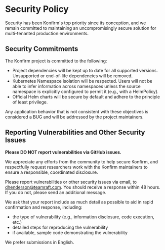 # Security Policy

Security has been Konfirm's top priority since its conception, and we remain committed to maintaining an uncompromisingly secure solution for multi-tenanted production environments.

## Security Commitments

The Konfirm project is committed to the following:
 - Project dependencies will be kept up to date for all supported versions. Unsupported or end-of-life dependencies will be removed.
 - Kubernetes Namespace isolation will be respected. Users will not be able to infer information across namespaces unless the source namespace is explicitly configured to permit it (e.g., with a HelmPolicy).
 - Official Helm charts will be secure by default and adhere to the principle of least privilege. 

Any application behavior that is not consistent with these objectives is considered a BUG and will be addressed by the project maintainers.

## Reporting Vulnerabilities and Other Security Issues

**Please DO NOT report vulnerabilities via GitHub issues.**

We appreciate any efforts from the community to help secure Konfirm, and respectfully request researchers work with the Konfirm maintainers to ensure a responsible, coordinated disclosure.

Please report vulnerabilities or other security issues via email, to [dhenderson@teamraft.com](mailto:dhenderson@teamraft.com?subject=Konfirm%20Security%20Issue). You should receive a response within 48 hours. If you do not, please send an additional message.

We ask that your report include as much detail as possible to aid in rapid confirmation and response, including:
 - the type of vulnerability (e.g., information disclosure, code execution, etc.)
 - detailed steps for reproducing the vulnerability
 - if available, sample code demonstrating the vulnerability

We prefer submissions in English.